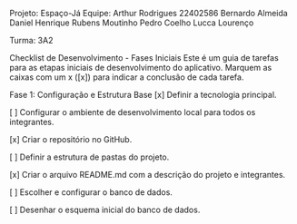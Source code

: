 Projeto: Espaço-Já
Equipe: Arthur Rodrigues 22402586
        Bernardo Almeida 
        Daniel Henrique 
        Rubens Moutinho 
        Pedro Coelho
        Lucca Lourenço

Turma: 3A2

Checklist de Desenvolvimento - Fases Iniciais
Este é um guia de tarefas para as etapas iniciais de desenvolvimento do aplicativo. Marquem as caixas com um x ([x]) para indicar a conclusão de cada tarefa.

Fase 1: Configuração e Estrutura Base
[x] Definir a tecnologia principal.

[ ] Configurar o ambiente de desenvolvimento local para todos os integrantes.

[x] Criar o repositório no GitHub.

[ ] Definir a estrutura de pastas do projeto.

[x] Criar o arquivo README.md com a descrição do projeto e integrantes.

[ ] Escolher e configurar o banco de dados.

[ ] Desenhar o esquema inicial do banco de dados.
